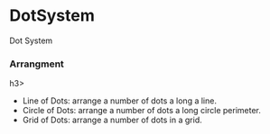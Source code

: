 # DotSystem
Dot System

<h3> Arrangment </h3>h3>
<ul>
  <li> Line of Dots: arrange a number of dots a long a line. </li>
  <li> Circle of Dots: arrange a number of dots a long circle perimeter.</li>
  <li> Grid of Dots: arrange a number of dots in a grid.</li>
</ul>
